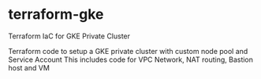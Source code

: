 # terraform-gke
Terraform IaC for GKE Private Cluster

Terraform code to setup a GKE private cluster with custom node pool and Service Account
This includes code for VPC Network, NAT routing,  Bastion host and VM
